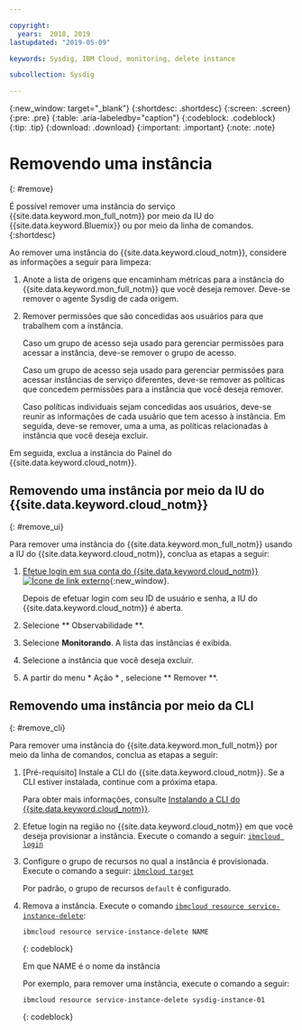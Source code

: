 ```yaml
---

copyright:
  years:  2018, 2019
lastupdated: "2019-05-09"

keywords: Sysdig, IBM Cloud, monitoring, delete instance

subcollection: Sysdig

---
```


{:new_window: target="_blank"}
{:shortdesc: .shortdesc}
{:screen: .screen}
{:pre: .pre}
{:table: .aria-labeledby="caption"}
{:codeblock: .codeblock}
{:tip: .tip}
{:download: .download}
{:important: .important}
{:note: .note}

# Removendo uma instância
{: #remove}

É possível remover uma instância do serviço {{site.data.keyword.mon_full_notm}} por meio da IU do {{site.data.keyword.Bluemix}} ou por meio da linha de comandos.
{:shortdesc}

Ao remover uma instância do {{site.data.keyword.cloud_notm}}, considere as informações a seguir para limpeza:

1. Anote a lista de origens que encaminham métricas para a instância do {{site.data.keyword.mon_full_notm}} que você deseja remover. Deve-se remover o agente Sysdig de cada origem.
2. Remover permissões que são concedidas aos usuários para que trabalhem com a instância. 

    Caso um grupo de acesso seja usado para gerenciar permissões para acessar a instância, deve-se
remover o grupo de acesso.

    Caso um grupo de acesso seja usado para gerenciar permissões para acessar instâncias de serviço diferentes, deve-se remover as políticas que concedem permissões para a instância que você deseja remover.
    
    Caso políticas individuais sejam concedidas aos usuários, deve-se reunir as informações de
cada usuário que tem acesso à instância. Em seguida, deve-se remover, uma a uma, as políticas relacionadas
à instância que você deseja excluir.


Em seguida, exclua a instância do Painel do {{site.data.keyword.cloud_notm}}.


## Removendo uma instância por meio da IU do {{site.data.keyword.cloud_notm}}
{: #remove_ui}

Para remover uma instância do {{site.data.keyword.mon_full_notm}} usando a IU do {{site.data.keyword.cloud_notm}}, conclua as etapas a seguir:

1. [Efetue login em sua conta do {{site.data.keyword.cloud_notm}} ![Ícone de link externo](../../icons/launch-glyph.svg "Ícone de link externo")](https://cloud.ibm.com/login){:new_window}.

	Depois de efetuar login com seu ID de usuário e senha, a IU do {{site.data.keyword.cloud_notm}} é aberta.

2. Selecione  ** Observabilidade **. 

3. Selecione **Monitorando**. A lista das instâncias é exibida.

4. Selecione a instância que você deseja excluir.

5. A partir do menu  * Ação * , selecione  ** Remover **.


## Removendo uma instância por meio da CLI
{: #remove_cli}

Para remover uma instância do {{site.data.keyword.mon_full_notm}} por meio da linha de comandos, conclua as etapas a seguir:

1. [Pré-requisito] Instale a CLI do {{site.data.keyword.cloud_notm}}. Se a CLI estiver instalada, continue com a próxima etapa.

   Para obter mais informações, consulte [Instalando a CLI do {{site.data.keyword.cloud_notm}}](/docs/cli?topic=cloud-cli-ibmcloud-cli#ibmcloud-cli).

2. Efetue login na região no {{site.data.keyword.cloud_notm}} em que você deseja provisionar a instância. Execute o comando a seguir: [`ibmcloud login`](/docs/cli/reference/ibmcloud/bx_cli.html#ibmcloud_login)

3. Configure o grupo de recursos no qual a instância é provisionada. Execute o comando a seguir: [`ibmcloud target`](/docs/cli/reference/ibmcloud/bx_cli.html#ibmcloud_target)

    Por padrão, o grupo de recursos `default` é configurado.

4. Remova a instância. Execute o comando [`ibmcloud resource service-instance-delete`](/docs/cli/reference/ibmcloud/cli_resource_group.html#ibmcloud_resource_service_instance_delete):

    ```
    ibmcloud resource service-instance-delete NAME 
    ```
    {: codeblock}

    Em que NAME é o nome da instância

    Por exemplo, para remover uma instância, execute o comando a seguir:

    ```
    ibmcloud resource service-instance-delete sysdig-instance-01
    ```
    {: codeblock}
